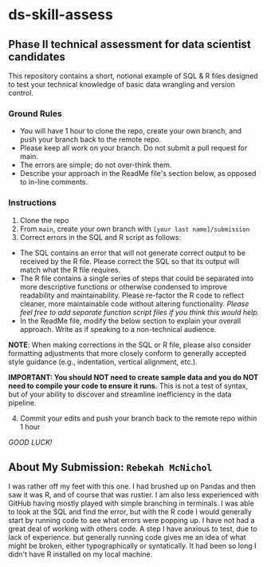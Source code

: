 # ds-skill-assess
## Phase II technical assessment for data scientist candidates

This repository contains a short, notional example of SQL & R files designed to test your technical knowledge of basic data wrangling and version control.

### Ground Rules
* You will have 1 hour to clone the repo, create your own branch, and push your branch back to the remote repo.
* Please keep all work on your branch. Do not submit a pull request for main.
* The errors are simple; do not over-think them.
* Describe your approach in the ReadMe file's section below, as opposed to in-line comments.

### Instructions
1. Clone the repo
2. From `main`, create your own branch with `[your last name]/submission`
3. Correct errors in the SQL and R script as follows:
  * The SQL contains an error that will not generate correct output to be received by the R file. Please correct the SQL so that its output will match what the R file requires.
  * The R file contains a single series of steps that could be separated into more descriptive functions or otherwise condensed to improve readability and maintainability. Please re-factor the R code to reflect cleaner, more maintainable code without altering functionality. *Please feel free to add separate function script files if you think this would help.*
  * In the ReadMe file, modify the below section to explain your overall approach. Write as if speaking to a non-technical audience.

**NOTE**: When making corrections in the SQL or R file, please also consider formatting adjustments that more closely conform to generally accepted style guidance (e.g., indentation, vertical alignment, etc.).

**IMPORTANT: You should NOT need to create sample data and you do NOT need to compile your code to ensure it runs.** This is not a test of syntax, but of your ability to discover and streamline inefficiency in the data pipeline.

4. Commit your edits and push your branch back to the remote repo within 1 hour

*GOOD LUCK!*
  
## About My Submission: `Rebekah McNichol`
I was rather off my feet with this one. I had brushed up on Pandas and then saw it was R, and of course that was rustier. 
I am also less experienced with GitHub having mostly played with simple branching in terminals. 
I was able to look at the SQL and find the error, but with the R code I would generally start by running code to see what errors were popping up. I have not had a great deal of working with others code. A step I have anxious to test, due to lack of experience. but generally running code gives me an idea of what might be broken, either typographically or syntatically. It had been so long I didn't have R installed on my local machine.
